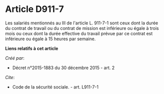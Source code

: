 # Article D911-7

Les salariés mentionnés au III de l'article L. 911-7-1 sont ceux dont la durée du contrat de travail ou du contrat de mission
est inférieure ou égale à trois mois ou ceux dont la durée effective du travail prévue par ce contrat est inférieure ou égale
à 15 heures par semaine.

**Liens relatifs à cet article**

_Créé par_:

  - Décret n°2015-1883 du 30 décembre 2015 - art. 2

_Cite_:

  - Code de la sécurité sociale. - art. L911-7-1
